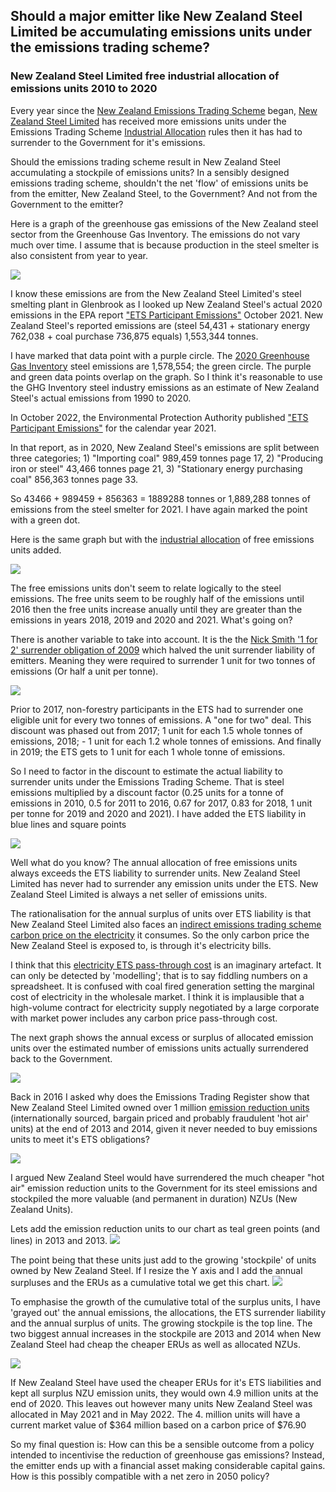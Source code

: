 ## Should a major emitter like New Zealand Steel Limited be accumulating emissions units under the emissions trading scheme?

### New Zealand Steel Limited free industrial allocation of emissions units 2010 to 2020

Every year since the [New Zealand Emissions Trading Scheme](https://www.epa.govt.nz/industry-areas/emissions-trading-scheme/) began, [New Zealand Steel Limited](https://en.wikipedia.org/wiki/New_Zealand_Steel) has received more emissions units under the Emissions Trading Scheme [Industrial Allocation](https://www.epa.govt.nz/industry-areas/emissions-trading-scheme/industrial-allocations/) rules then it has had to surrender to the Government for it's emissions.

Should the emissions trading scheme result in New Zealand Steel accumulating a stockpile of emissions units? In a sensibly designed emissions trading scheme, shouldn't the net 'flow' of emissions units be from the emitter, New Zealand Steel, to the Government? And not from the Government to the emitter?

Here is a graph of the greenhouse gas emissions of the New Zealand steel sector from the Greenhouse Gas Inventory. The emissions do not vary much over time. I assume that is because production in the steel smelter is also consistent from year to year.

![](NZsteel-Allocation-GHGs-line-2010-2020-720by540v1.svg) 

I know these emissions are from the New Zealand Steel Limited's steel smelting plant in Glenbrook as I looked up New Zealand Steel's actual 2020 emissions in the EPA report ["ETS Participant Emissions"](https://www.epa.govt.nz/industry-areas/emissions-trading-scheme/ets-reports/emissions-returns/) October 2021. New Zealand Steel's reported emissions are (steel 54,431 + stationary energy 762,038 + coal purchase 736,875 equals) 1,553,344 tonnes.

I have marked that data point with a purple circle. The [2020 Greenhouse Gas Inventory](https://environment.govt.nz/publications/new-zealands-greenhouse-gas-inventory-1990-2020/) steel emissions are 1,578,554; the green circle. The purple and green data points overlap on the graph. So I think it's reasonable to use the GHG Inventory steel industry emissions as an estimate of New Zealand Steel's actual emissions from 1990 to 2020.

In October 2022, the Environmental Protection Authority published ["ETS Participant Emissions"](https://www.epa.govt.nz/assets/Uploads/Documents/Emissions-Trading-Scheme/Reports/Emissions-returns/Participant-Emissions-Report.pdf) for the calendar year 2021.

In that report, as in 2020, New Zealand Steel's emissions are split between three categories; 1) "Importing coal" 989,459 tonnes page 17, 2) "Producing iron or steel" 43,466 tonnes page 21, 3) "Stationary energy purchasing coal" 856,363 tonnes page 33.

So 43466 + 989459 + 856363 = 1889288 tonnes or 1,889,288 tonnes of emissions from the steel smelter for 2021. I have again marked the point with a green dot.

Here is the same graph but with the [industrial allocation](https://web.archive.org/web/20121211052612/http://www.climatechange.govt.nz/emissions-trading-scheme/participating/industry/allocation/how-it-works/) of free emissions units added.

![](NZsteel-Allocation-GHGs-line-2010-2020-720by540v2.svg)

The free emissions units don't seem to relate logically to the steel emissions. The free units seem to be roughly half of the emissions until 2016 then the free units increase anually until they are greater than the emissions in years 2018, 2019 and 2020 and 2021. What's going on?

There is another variable to take into account. It is the the [Nick Smith '1 for 2' surrender obligation of 2009](https://environment.govt.nz/publications/emissions-trading-bulletin-no-11-summary-of-the-proposed-changes-to-the-nz-ets/summary/) which halved the unit surrender liability of emitters. Meaning they were required to surrender 1 unit for two tonnes of emissions (Or half a unit per tonne).

![](Screenshot_2023-01-11_16-21-01.png) 

Prior to 2017, non-forestry participants in the ETS had to surrender one eligible unit for every two tonnes of emissions. A "one for two" deal. This discount was phased out from 2017; 1 unit for each 1.5 whole tonnes of emissions, 2018; - 1 unit for each 1.2 whole tonnes of emissions. And finally in 2019; the ETS gets to 1 unit for each 1 whole tonne of emissions.

So I need to factor in the discount to estimate the actual liability to surrender units under the Emissions Trading Scheme. That is steel emissions multiplied by a discount factor (0.25 units for a tonne of emissions in 2010, 0.5 for 2011 to 2016, 0.67 for 2017, 0.83 for 2018, 1 unit per tonne for 2019 and 2020 and 2021). I have added the ETS liability in blue lines and square points

![](NZsteel-Allocation-GHGs-line-2010-2020-720by540v3.svg)

Well what do you know? The annual allocation of free emissions units always exceeds the ETS liability to surrender units. New Zealand Steel Limited has never had to surrender any emission units under the ETS. New Zealand Steel Limited is always a net seller of emissions units.

The rationalisation for the annual surplus of units over ETS liability is that New Zealand Steel Limited also faces an [indirect emissions trading scheme carbon price on the electricity](https://web.archive.org/web/20110712151351/http://www.climatechange.govt.nz/emissions-trading-scheme/building/regulatory-updates/eaf-update.html) it consumes. So the only carbon price the New Zealand Steel is exposed to, is through it's electricity bills.

I think that this [electricity ETS pass-through cost](https://web.archive.org/web/20110712151351/http://www.climatechange.govt.nz/emissions-trading-scheme/building/regulatory-updates/eaf-update.html) is an imaginary artefact. It can only be detected by 'modelling'; that is to say fiddling numbers on a spreadsheet. It is confused with coal fired generation setting the marginal cost of electricity in the wholesale market. I think it is implausible that a high-volume contract for electricity supply negotiated by a large corporate with market power includes any carbon price pass-through cost.

The next graph shows the annual excess or surplus of allocated emission units over the estimated number of emissions units actually surrendered back to the Government.

![](NZsteel-Allocation-GHGs-line-2010-2020-720by540v4.svg)

Back in 2016 I asked why does the Emissions Trading Register show that New Zealand Steel Limited owned over 1 million [emission reduction units](https://en.wikipedia.org/wiki/Emission_Reduction_Unit) (internationally sourced, bargain priced and probably fraudulent 'hot air' units) at the end of 2013 and 2014, given it never needed to buy emissions units to meet it's ETS obligations?

![](Screenshot_2022-05-20_19-45-12.png)

I argued New Zealand Steel would have surrendered the much cheaper "hot air" emission reduction units to the Government for its steel emissions and stockpiled the more valuable (and permanent in duration) NZUs (New Zealand Units).

Lets add the emission reduction units to our chart as teal green points (and lines) in 2013 and 2013.
![](NZsteel-Allocation-GHGs-line-2010-2020-720by540v5.svg)

The point being that these units just add to the growing 'stockpile' of units owned by New Zealand Steel. If I resize the Y axis and I add the annual surpluses and the ERUs as a cumulative total we get this chart.
![](NZsteel-Allocation-GHGs-line-2010-2020-720by540v6.svg)

To emphasise the growth of the cumulative total of the surplus units, I have 'grayed out' the annual emissions, the allocations, the ETS surrender liability and the annual surplus of units. The growing stockpile is the top line. The two biggest annual increases in the stockpile are 2013 and 2014 when New Zealand Steel had cheap the cheaper ERUs as well as allocated NZUs.

![](NZsteel-Allocation-GHGs-line-2010-2020-720by540v7.svg)

If New Zealand Steel have used the cheaper ERUs for it's ETS liabilities and kept all surplus NZU emission units, they would own 4.9 million units at the end of 2020. This leaves out however many units New Zealand Steel was allocated in May 2021 and in May 2022. The 4. million units will have a current market value of $364 million based on a carbon price of $76.90

So my final question is: How can this be a sensible outcome from a policy intended to incentivise the reduction of greenhouse gas emissions? Instead, the emitter ends up with a financial asset making considerable capital gains. How is this possibly compatible with a net zero in 2050 policy?
